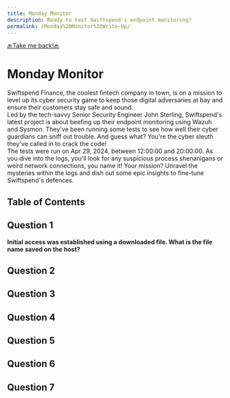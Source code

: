 ```yaml
---
title: Monday Monitor
description: Ready to test Swiftspend's endpoint monitoring?
permalink: /Monday%20Monitor%20Write-Up/
---
```

[🔙Take me back!🔙](../)

# Monday Monitor
Swiftspend Finance, the coolest fintech company in town, is on a mission to level up its cyber security game to keep those digital adversaries at bay and ensure their customers stay safe and sound.  
Led by the tech-savvy Senior Security Engineer John Sterling, Swiftspend's latest project is about beefing up their endpoint monitoring using Wazuh and Sysmon. They've been running some tests to see how well their cyber guardians can sniff out trouble. And guess what? You're the cyber sleuth they've called in to crack the code!  
The tests were run on Apr 29, 2024, between 12:00:00 and 20:00:00. As you dive into the logs, you'll look for any suspicious process shenanigans or weird network connections, you name it! Your mission? Unravel the mysteries within the logs and dish out some epic insights to fine-tune Swiftspend's defences.

## Table of Contents
<div id="toc" class="toc-container"></div>

## Question 1
**Initial access was established using a downloaded file. What is the file name saved on the host?**  

## Question 2
## Question 3
## Question 4
## Question 5
## Question 6
## Question 7
